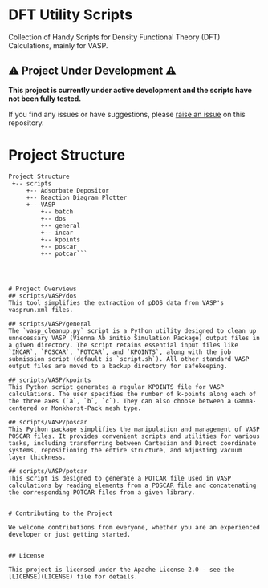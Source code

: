 # DFT Utility Scripts

Collection of Handy Scripts for Density Functional Theory (DFT) Calculations, mainly for VASP.

## ⚠️ Project Under Development ⚠️

**This project is currently under active development and the scripts have not been fully tested.**

If you find any issues or have suggestions, please [raise an issue](https://github.com/your-repo-link/issues) on this repository.


# Project Structure
```
Project Structure
 +-- scripts
     +-- Adsorbate Depositor
     +-- Reaction Diagram Plotter
     +-- VASP
         +-- batch
         +-- dos
         +-- general
         +-- incar
         +-- kpoints
         +-- poscar
         +-- potcar```




# Project Overviews
## scripts/VASP/dos
This tool simplifies the extraction of pDOS data from VASP's vasprun.xml files.

## scripts/VASP/general
The `vasp_cleanup.py` script is a Python utility designed to clean up unnecessary VASP (Vienna Ab initio Simulation Package) output files in a given directory. The script retains essential input files like `INCAR`, `POSCAR`, `POTCAR`, and `KPOINTS`, along with the job submission script (default is `script.sh`). All other standard VASP output files are moved to a backup directory for safekeeping.

## scripts/VASP/kpoints
This Python script generates a regular KPOINTS file for VASP calculations. The user specifies the number of k-points along each of the three axes (`a`, `b`, `c`). They can also choose between a Gamma-centered or Monkhorst-Pack mesh type.

## scripts/VASP/poscar
This Python package simplifies the manipulation and management of VASP POSCAR files. It provides convenient scripts and utilities for various tasks, including transferring between Cartesian and Direct coordinate systems, repositioning the entire structure, and adjusting vacuum layer thickness.

## scripts/VASP/potcar
This script is designed to generate a POTCAR file used in VASP calculations by reading elements from a POSCAR file and concatenating the corresponding POTCAR files from a given library.


# Contributing to the Project

We welcome contributions from everyone, whether you are an experienced developer or just getting started.


## License

This project is licensed under the Apache License 2.0 - see the [LICENSE](LICENSE) file for details.


